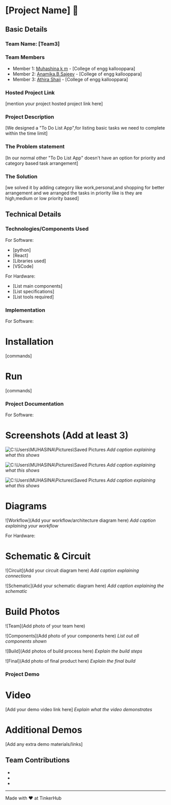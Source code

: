 # [Project Name] 🎯


## Basic Details
### Team Name: [Team3]


### Team Members
- Member 1: [Muhashina k m] - [College of engg kallooppara]
- Member 2: [Anamika.B.Sajeev] - [College of engg kallooppara]
- Member 3: [Athira Shaji] - [College of engg kallooppara]

### Hosted Project Link
[mention your project hosted project link here]

### Project Description
[We designed a "To Do List App",for listing basic tasks we need to complete within the time limit]

### The Problem statement
[In our normal other "To Do List App" doesn't have an option for priority and category based task arrangement]

### The Solution
[we solved it by adding category like work,personal,and shopping for better arrangement and we arranged the tasks in priority like is they are high,medium or low priority based]

## Technical Details
### Technologies/Components Used
For Software:
- [python]
- [React]
- [Libraries used]
- [VSCode]

For Hardware:
- [List main components]
- [List specifications]
- [List tools required]

### Implementation
For Software:
# Installation
[commands]

# Run
[commands]

### Project Documentation
For Software:

# Screenshots (Add at least 3)
![C:\Users\MUHASINA\Pictures\Saved Pictures](HTML)
*Add caption explaining what this shows*

![C:\Users\MUHASINA\Pictures\Saved Pictures](CSS)
*Add caption explaining what this shows*

![C:\Users\MUHASINA\Pictures\Saved Pictures](JS)
*Add caption explaining what this shows*

# Diagrams
![Workflow](Add your workflow/architecture diagram here)
*Add caption explaining your workflow*

For Hardware:

# Schematic & Circuit
![Circuit](Add your circuit diagram here)
*Add caption explaining connections*

![Schematic](Add your schematic diagram here)
*Add caption explaining the schematic*

# Build Photos
![Team](Add photo of your team here)


![Components](Add photo of your components here)
*List out all components shown*

![Build](Add photos of build process here)
*Explain the build steps*

![Final](Add photo of final product here)
*Explain the final build*

### Project Demo
# Video
[Add your demo video link here]
*Explain what the video demonstrates*

# Additional Demos
[Add any extra demo materials/links]

## Team Contributions
- [Muhashina k m]: [frontend,backend]
- [Anamika.B.Sajeev]: [frontend,backend]
- [Athira Shaji]: [frontend,backend]

---
Made with ❤️ at TinkerHub
